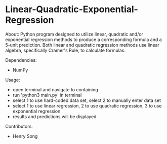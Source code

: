 # Linear-Quadratic-Exponential-Regression

About:
Python program designed to utilize linear, quadratic and/or exponential regression methods to produce a corresponding formula and a 5-unit prediction. Both 
linear and quadratic regression methods use linear algebra, specifically Cramer's Rule, to calculate formulas.

Dependencies:
- NumPy

Usage:
- open terminal and navigate to containing
- run 'python3 main.py' in terminal
- select 1 to use hard-coded data set, select 2 to manually enter data set
- select 1 to use linear regression, 2 to use quadratic regression, 3 to use exponential regression
- results and predictions will be displayed

Contributors:
- Henry Song

